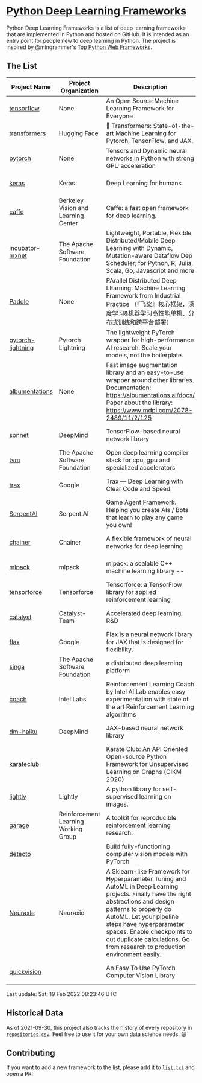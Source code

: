 # [Python Deep Learning Frameworks](https://www.github.com/shimst3r/python-deep-learning-frameworks)

Python Deep Learning Frameworks is a list of deep learning frameworks that are implemented in Python and hosted on GitHub. It is intended as an entry point for people new to deep learning in Python. The project is inspired by @mingrammer's [Top Python Web Frameworks](https://github.com/mingrammer/python-web-framework-stars).

## The List

| Project Name | Project Organization | Description | Stars | Forks | Open Issues | Last Commit |
| ------------ | -------------------- | ----------- | ----: | ----: | ----------: | ----------- |
| [tensorflow](https://tensorflow.org) | None | An Open Source Machine Learning Framework for Everyone | 162997 | 86371 | 2535 | 0 day(s) ago |
| [transformers](https://huggingface.co/transformers) | Hugging Face | 🤗 Transformers: State-of-the-art Machine Learning for Pytorch, TensorFlow, and JAX. | 58322 | 13781 | 448 | 0 day(s) ago |
| [pytorch](https://pytorch.org) | None | Tensors and Dynamic neural networks in Python with strong GPU acceleration | 54071 | 14960 | 11286 | 0 day(s) ago |
| [keras](http://keras.io/) | Keras | Deep Learning for humans | 53999 | 18996 | 271 | 0 day(s) ago |
| [caffe](http://caffe.berkeleyvision.org/) | Berkeley Vision and Learning Center | Caffe: a fast open framework for deep learning. | 32262 | 18942 | 1178 | 0 day(s) ago |
| [incubator-mxnet](https://mxnet.apache.org) | The Apache Software Foundation | Lightweight, Portable, Flexible Distributed/Mobile Deep Learning with Dynamic, Mutation-aware Dataflow Dep Scheduler; for Python, R, Julia, Scala, Go, Javascript and more | 19860 | 6892 | 1969 | 1 day(s) ago |
| [Paddle](http://www.paddlepaddle.org/) | None | PArallel Distributed Deep LEarning: Machine Learning Framework from Industrial Practice （『飞桨』核心框架，深度学习&机器学习高性能单机、分布式训练和跨平台部署） | 17624 | 4283 | 2782 | 0 day(s) ago |
| [pytorch-lightning](https://pytorchlightning.ai) | Pytorch Lightning | The lightweight PyTorch wrapper for high-performance AI research. Scale your models, not the boilerplate. | 17384 | 2172 | 541 | 0 day(s) ago |
| [albumentations](https://albumentations.ai) | None | Fast image augmentation library and an easy-to-use wrapper around other libraries. Documentation:  https://albumentations.ai/docs/ Paper about the library: https://www.mdpi.com/2078-2489/11/2/125 | 9700 | 1245 | 264 | 0 day(s) ago |
| [sonnet](https://sonnet.dev/) | DeepMind | TensorFlow-based neural network library | 9193 | 1312 | 25 | 1 day(s) ago |
| [tvm](https://tvm.apache.org/) | The Apache Software Foundation | Open deep learning compiler stack for cpu, gpu and specialized accelerators | 7726 | 2389 | 355 | 1 day(s) ago |
| [trax](https://github.com/google/trax) | Google | Trax — Deep Learning with Clear Code and Speed | 6774 | 693 | 89 | 0 day(s) ago |
| [SerpentAI](http://serpent.ai) | Serpent.AI | Game Agent Framework. Helping you create AIs / Bots that learn to play any game you own! | 6170 | 725 | 2 | 0 day(s) ago |
| [chainer](https://chainer.org) | Chainer | A flexible framework of neural networks for deep learning | 5662 | 1378 | 9 | 1 day(s) ago |
| [mlpack](https://www.mlpack.org/) | mlpack | mlpack: a scalable C++ machine learning library --  | 3919 | 1408 | 83 | 0 day(s) ago |
| [tensorforce](https://github.com/tensorforce/tensorforce) | Tensorforce | Tensorforce: a TensorFlow library for applied reinforcement learning | 3096 | 518 | 5 | 0 day(s) ago |
| [catalyst](https://catalyst-team.com) | Catalyst-Team | Accelerated deep learning R&D | 2843 | 353 | 3 | 0 day(s) ago |
| [flax](https://github.com/google/flax) | Google | Flax is a neural network library for JAX that is designed for flexibility. | 2668 | 305 | 174 | 0 day(s) ago |
| [singa](https://github.com/apache/singa) | The Apache Software Foundation | a distributed deep learning platform | 2522 | 802 | 39 | 1 day(s) ago |
| [coach](https://intellabs.github.io/coach/) | Intel Labs | Reinforcement Learning Coach by Intel AI Lab enables easy experimentation with state of the art Reinforcement Learning algorithms | 2108 | 424 | 87 | 0 day(s) ago |
| [dm-haiku](https://dm-haiku.readthedocs.io) | DeepMind | JAX-based neural network library | 1731 | 135 | 34 | 0 day(s) ago |
| [karateclub](https://karateclub.readthedocs.io) |  | Karate Club: An API Oriented Open-source Python Framework for Unsupervised Learning on Graphs (CIKM 2020) | 1521 | 184 | 2 | 0 day(s) ago |
| [lightly](https://github.com/lightly-ai/lightly) | Lightly | A python library for self-supervised learning on images. | 1472 | 98 | 68 | 0 day(s) ago |
| [garage](https://github.com/rlworkgroup/garage) | Reinforcement Learning Working Group | A toolkit for reproducible reinforcement learning research. | 1400 | 247 | 222 | 0 day(s) ago |
| [detecto](https://detecto.readthedocs.io/) |  | Build fully-functioning computer vision models with PyTorch | 535 | 90 | 26 | 2 day(s) ago |
| [Neuraxle](https://www.neuraxle.org/) | Neuraxio | A Sklearn-like Framework for Hyperparameter Tuning and AutoML in Deep Learning projects. Finally have the right abstractions and design patterns to properly do AutoML. Let your pipeline steps have hyperparameter spaces. Enable checkpoints to cut duplicate calculations. Go from research to production environment easily. | 498 | 53 | 111 | 4 day(s) ago |
| [quickvision](https://github.com/oke-aditya/quickvision) |  | An Easy To Use PyTorch Computer Vision Library | 47 | 4 | 19 | 16 day(s) ago |

Last update: Sat, 19 Feb 2022 08:23:46 UTC

## Historical Data

As of 2021-09-30, this project also tracks the history of every repository in [`repositories.csv`](./repositories.csv). Feel free to use it for your own data science needs. :smile:

## Contributing

If you want to add a new framework to the list, please add it to [`list.txt`](./python-deep-learning-frameworks/list.txt) and open a PR!